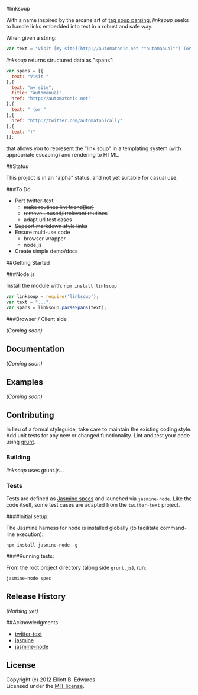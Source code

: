 #linksoup

With a name inspired by the arcane art of [tag soup parsing](http://en.wikipedia.org/wiki/Tag_soup), *linksoup* seeks to handle links embedded into text in a robust and safe way.

When given a string:

```javascript
var text = "Visit [my site](http://automatonic.net ""automanual"") (or http://twitter.com/automatonically)";
```
    
*linksoup* returns structured data as "spans":

```javascript
var spans = [{
  text: "Visit "
},{
  text: "my site",
  title: "automanual",
  href: "http://automatonic.net"
},{
  text: " (or "
},{
  href: "http://twitter.com/automatonically"
},{
  text: ")"
}];
```

that allows you to represent the "link soup" in a templating system (with appropriate escaping) and rendering to HTML.

##Status

This project is in an "alpha" status, and not yet suitable for casual use.

###To Do

 * Port twitter-text 
   * ~~make routines lint friend(lier)~~
   * ~~remove unused/irrelevant routines~~
   * ~~adapt url test cases~~
 * ~~Support markdown style links~~
 * Ensure multi-use code
   * browser wrapper
   * node.js
 * Create simple demo/docs

##Getting Started

###Node.js

Install the module with: `npm install linksoup`

```javascript
var linksoup = require('linksoup');
var text = "...";
var spans = linksoup.parseSpans(text);
```

###Browser / Client side

_(Coming soon)_

## Documentation
_(Coming soon)_

## Examples
_(Coming soon)_

## Contributing
In lieu of a formal styleguide, take care to maintain the existing coding style. Add unit tests for any new or changed functionality. Lint and test your code using [grunt](https://github.com/gruntjs/grunt).

### Building
*linksoup* uses grunt.js...

### Tests

Tests are defined as [Jasmine specs](http://pivotal.github.com/jasmine/) and launched via `jasmine-node`. Like the code itself, some test cases are adapted from the `twitter-text` project.

####Initial setup:

The Jasmine harness for node is installed globally (to facilitate command-line execution):

    npm install jasmine-node -g

####Running tests:

From the root project directory (along side `grunt.js`), run:

    jasmine-node spec

## Release History
_(Nothing yet)_

##Acknowledgments

 * [twitter-text](https://github.com/twitter/twitter-text-js)
 * [jasmine](https://github.com/pivotal/jasmine)
 * [jasmine-node](https://github.com/mhevery/jasmine-node)

## License
Copyright (c) 2012 Elliott B. Edwards  
Licensed under the [MIT license](https://github.com/automatonic/linksoup/blob/master/LICENSE-MIT).
